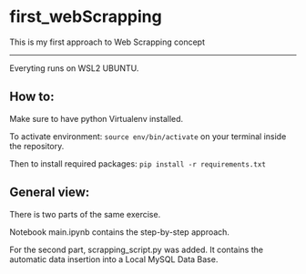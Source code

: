 # first_webScrapping
This is my first approach to Web Scrapping concept

***

Everyting runs on WSL2 UBUNTU.

## How to:

Make sure to have python Virtualenv installed.

To activate environment: `source env/bin/activate` on your terminal inside the repository.

Then to install required packages: `pip install -r requirements.txt`

## General view:

There is two parts of the same exercise.

Notebook main.ipynb contains the step-by-step approach.

For the second part, scrapping_script.py was added. It contains the automatic data insertion into a Local MySQL Data Base.
